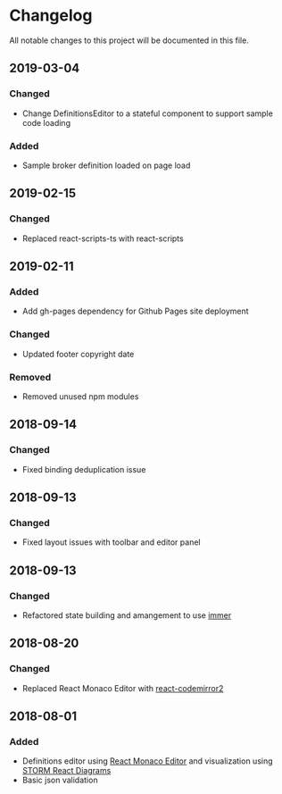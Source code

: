 # Changelog

All notable changes to this project will be documented in this file.

## 2019-03-04

### Changed

- Change DefinitionsEditor to a stateful component to support sample code loading

### Added

- Sample broker definition loaded on page load

## 2019-02-15

### Changed

- Replaced react-scripts-ts with react-scripts

## 2019-02-11

### Added

- Add gh-pages dependency for Github Pages site deployment

### Changed

- Updated footer copyright date

### Removed

- Removed unused npm modules

## 2018-09-14

### Changed

- Fixed binding deduplication issue

## 2018-09-13

### Changed

- Fixed layout issues with toolbar and editor panel

## 2018-09-13

### Changed

- Refactored state building and amangement to use [immer](https://github.com/mweststrate/immer)

## 2018-08-20

### Changed

- Replaced React Monaco Editor with [react-codemirror2](https://github.com/scniro/react-codemirror2)

## 2018-08-01

### Added

- Definitions editor using [React Monaco Editor](https://github.com/superRaytin/react-monaco-editor) and visualization using [STORM React Diagrams](https://github.com/projectstorm/react-diagrams)
- Basic json validation